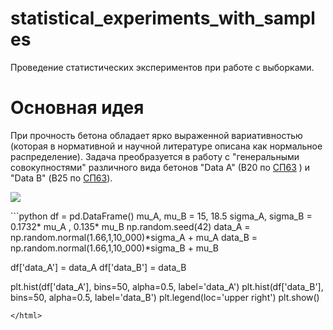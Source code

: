 # statistical_experiments_with_samples
Проведение статистических экспериментов при работе с выборками.
# Основная идея
При прочность бетона обладает ярко выраженной вариативностью (которая в нормативной и научной литературе описана как нормальное распределение).
Задача преобразуется в работу с "генеральными совокупностями" различного вида бетонов "Data А" (В20 по [СП63](https://docs.cntd.ru/document/554403082) ) и "Data B" (В25 по [СП63](https://docs.cntd.ru/document/554403082)).
<body>
  <p><img src="https://user-images.githubusercontent.com/111303182/198828826-7fc965bc-40bd-4806-893c-ec4e0f7e2ed1.png"></p>
</body>
<html>
```python
  df = pd.DataFrame()
  mu_A, mu_B = 15, 18.5
  sigma_A, sigma_B = 0.1732* mu_A , 0.135* mu_B
  np.random.seed(42)
  data_A = np.random.normal(1.66,1,10_000)*sigma_A + mu_A
  data_B = np.random.normal(1.66,1,10_000)*sigma_B + mu_B

  df['data_A'] = data_A
  df['data_B'] = data_B

  plt.hist(df['data_A'], bins=50, alpha=0.5, label='data_A')
  plt.hist(df['data_B'], bins=50, alpha=0.5, label='data_B')
  plt.legend(loc='upper right')
  plt.show()
```
</html>
